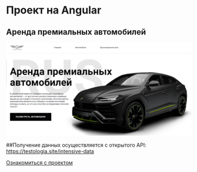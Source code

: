 # Проект на Angular
## Аренда премиальных автомобилей
[![Ссылка](assets/img/car.png)](https://answer-0885.github.io/cars-hw/)

##Получение данных осуществляется с открытого API: https://testologia.site/intensive-data

[Ознакомиться с проектом](https://answer-0885.github.io/cars-hw/)
